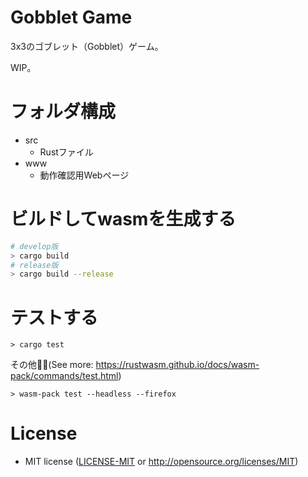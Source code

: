 # Gobblet Game

3x3のゴブレット（Gobblet）ゲーム。

WIP。

# フォルダ構成

* src
  - Rustファイル
* www
  - 動作確認用Webページ

# ビルドしてwasmを生成する

```sh
# develop版
> cargo build
# release版
> cargo build --release
```

# テストする

```
> cargo test
```

その他🤷‍♂️(See more: https://rustwasm.github.io/docs/wasm-pack/commands/test.html)

```
> wasm-pack test --headless --firefox
```


# License

* MIT license ([LICENSE-MIT](LICENSE-MIT) or http://opensource.org/licenses/MIT)
